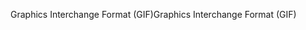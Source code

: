 <span data-ttu-id="9624f-101">Graphics Interchange Format (GIF)</span><span class="sxs-lookup"><span data-stu-id="9624f-101">Graphics Interchange Format (GIF)</span></span>